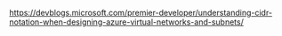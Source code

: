 https://devblogs.microsoft.com/premier-developer/understanding-cidr-notation-when-designing-azure-virtual-networks-and-subnets/
